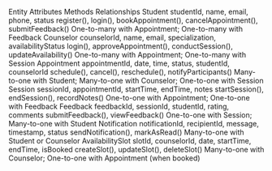 Entity	Attributes	Methods	Relationships
Student	studentId, name, email, phone, status	register(), login(), bookAppointment(), cancelAppointment(), submitFeedback()	One-to-many with Appointment; One-to-many with Feedback
Counselor	counselorId, name, email, specialization, availabilityStatus	login(), approveAppointment(), conductSession(), updateAvailability()	One-to-many with Appointment; One-to-many with Session
Appointment	appointmentId, date, time, status, studentId, counselorId	schedule(), cancel(), reschedule(), notifyParticipants()	Many-to-one with Student; Many-to-one with Counselor; One-to-one with Session
Session	sessionId, appointmentId, startTime, endTime, notes	startSession(), endSession(), recordNotes()	One-to-one with Appointment; One-to-one with Feedback
Feedback	feedbackId, sessionId, studentId, rating, comments	submitFeedback(), viewFeedback()	One-to-one with Session; Many-to-one with Student
Notification	notificationId, recipientId, message, timestamp, status	sendNotification(), markAsRead()	Many-to-one with Student or Counselor
AvailabilitySlot	slotId, counselorId, date, startTime, endTime, isBooked	createSlot(), updateSlot(), deleteSlot()	Many-to-one with Counselor; One-to-one with Appointment (when booked)

